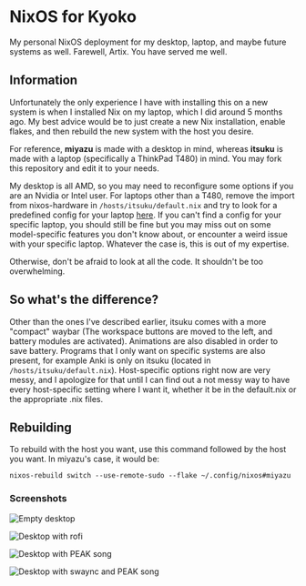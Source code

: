 # NixOS for Kyoko

My personal NixOS deployment for my desktop, laptop, and maybe future systems as well. Farewell, Artix. You have served me well.

## Information

Unfortunately the only experience I have with installing this on a new system is when I installed Nix on my laptop, which I did around 5 months ago. My best advice would be to just create a new Nix installation, enable flakes, and then rebuild the new system with the host you desire.

For reference, **miyazu** is made with a desktop in mind, whereas **itsuku** is made with a laptop (specifically a ThinkPad T480) in mind. You may fork this repository and edit it to your needs.

My desktop is all AMD, so you may need to reconfigure some options if you are an Nvidia or Intel user. For laptops other than a T480, remove the import from nixos-hardware in `/hosts/itsuku/default.nix` and try to look for a predefined config for your laptop [here](https://github.com/NixOS/nixos-hardware). If you can't find a config for your specific laptop, you should still be fine but you may miss out on some model-specific features you don't know about, or encounter a weird issue with your specific laptop. Whatever the case is, this is out of my expertise.

Otherwise, don't be afraid to look at all the code. It shouldn't be too overwhelming.

## So what's the difference?

Other than the ones I've described earlier, itsuku comes with a more "compact" waybar (The workspace buttons are moved to the left, and battery modules are activated). Animations are also disabled in order to save battery. Programs that I only want on specific systems are also present, for example Anki is only on itsuku (located in `/hosts/itsuku/default.nix`). Host-specific options right now are very messy, and I apologize for that until I can find out a not messy way to have every host-specific setting where I want it, whether it be in the default.nix or the appropriate .nix files.

## Rebuilding

To rebuild with the host you want, use this command followed by the host you want. In miyazu's case, it would be:

```nixos-rebuild switch --use-remote-sudo --flake ~/.config/nixos#miyazu```

### Screenshots

![Empty desktop](/papes/showcase/2025-05-31-220016_hyprshot.png)

![Desktop with rofi](/papes/showcase/2025-05-31-220038_hyprshot.png)

![Desktop with PEAK song](/papes/showcase/2025-06-12-193549_hyprshot.png)

![Desktop with swaync and PEAK song](/papes/showcase/2025-05-31-220327_hyprshot.png)

